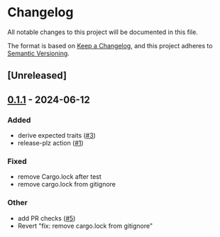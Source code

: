 # Changelog
All notable changes to this project will be documented in this file.

The format is based on [Keep a Changelog](https://keepachangelog.com/en/1.0.0/),
and this project adheres to [Semantic Versioning](https://semver.org/spec/v2.0.0.html).

## [Unreleased]

## [0.1.1](https://github.com/pvalletbo/unsignedvarint/compare/v0.1.0...v0.1.1) - 2024-06-12

### Added
- derive expected traits ([#3](https://github.com/pvalletbo/unsignedvarint/pull/3))
- release-plz action ([#1](https://github.com/pvalletbo/unsignedvarint/pull/1))

### Fixed
- remove Cargo.lock after test
- remove cargo.lock from gitignore

### Other
- add PR checks ([#5](https://github.com/pvalletbo/unsignedvarint/pull/5))
- Revert "fix: remove cargo.lock from gitignore"
